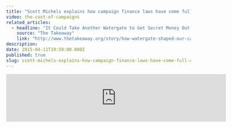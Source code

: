```yaml
---
title: "Scott Michels explains how campaign finance laws have come full circle"
video: the-cost-of-campaigns
related_articles:
  - headline: "It Could Take Another Watergate to Get Secret Money Out of Politics"
    source: "The Takeaway"
    link: "http://www.thetakeaway.org/story/how-watergate-shaped-our-campaign-finance-system/"
description:
date: 2015-04-11T19:59:00.000Z
published: true
slug: scott-michels-explains-how-campaign-finance-laws-have-come-full-circle
---
```


<iframe width="600" height="130" frameborder="0" scrolling="no" src="https://www.wnyc.org/widgets/ondemand_player/takeaway/#file=%2Faudio%2Fxspf%2F407373%2F"></iframe>

